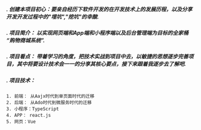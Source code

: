 ##### . 创建本项目初心：要亲自经历下软件开发的在开发技术上的发展历程，以及分享开发开发过程中的"埋坑","挖坑"的幸酸.
##### . 项目简介： 以实现网页端和App端和小程序端以及后台管理端为目标的全家桶 “购物商城系统”.
##### . 项目看点：  带着学习的角度，把技术实战到项目中去，以敏捷的思想逐步完善项目，其中将要设计技术会一一的分享其核心要点，接下来跟着我逐步去了解吧.
##### . 项目技术：
	1. 前端： 从Aajx时代到单页面时代的迁移
	2. 后端： 从Ado时代到微服务时代的迁移
	3. 小程序：TypeScript
	4. APP： react.js
	5. 网页：Vue





